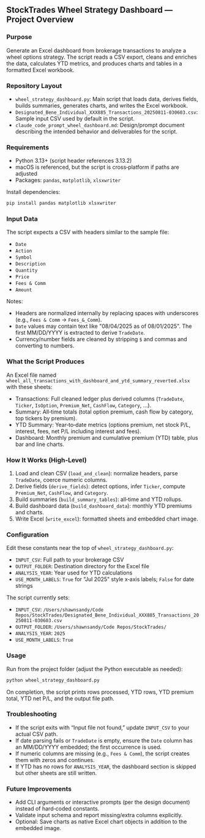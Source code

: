 ## StockTrades Wheel Strategy Dashboard — Project Overview

### Purpose
Generate an Excel dashboard from brokerage transactions to analyze a wheel options strategy. The script reads a CSV export, cleans and enriches the data, calculates YTD metrics, and produces charts and tables in a formatted Excel workbook.

### Repository Layout
- `wheel_strategy_dashboard.py`: Main script that loads data, derives fields, builds summaries, generates charts, and writes the Excel workbook.
- `Designated_Bene_Individual_XXX885_Transactions_20250811-030603.csv`: Sample input CSV used by default in the script.
- `claude_code_prompt_wheel_dashboard.md`: Design/prompt document describing the intended behavior and deliverables for the script.

### Requirements
- Python 3.13+ (script header references 3.13.2)
- macOS is referenced, but the script is cross‑platform if paths are adjusted
- Packages: `pandas`, `matplotlib`, `xlsxwriter`

Install dependencies:

```bash
pip install pandas matplotlib xlsxwriter
```

### Input Data
The script expects a CSV with headers similar to the sample file:

- `Date`
- `Action`
- `Symbol`
- `Description`
- `Quantity`
- `Price`
- `Fees & Comm`
- `Amount`

Notes:
- Headers are normalized internally by replacing spaces with underscores (e.g., `Fees & Comm` → `Fees_&_Comm`).
- `Date` values may contain text like "08/04/2025 as of 08/01/2025". The first MM/DD/YYYY is extracted to derive `TradeDate`.
- Currency/number fields are cleaned by stripping `$` and commas and converting to numbers.

### What the Script Produces
An Excel file named `wheel_all_transactions_with_dashboard_and_ytd_summary_reverted.xlsx` with these sheets:

- Transactions: Full cleaned ledger plus derived columns (`TradeDate`, `Ticker`, `IsOption`, `Premium_Net`, `CashFlow`, `Category`, ...).
- Summary: All‑time totals (total option premium, cash flow by category, top tickers by premium).
- YTD Summary: Year‑to‑date metrics (options premium, net stock P/L, interest, fees, net P/L including interest and fees).
- Dashboard: Monthly premium and cumulative premium (YTD) table, plus bar and line charts.

### How It Works (High‑Level)
1. Load and clean CSV (`load_and_clean`): normalize headers, parse `TradeDate`, coerce numeric columns.
2. Derive fields (`derive_fields`): detect options, infer `Ticker`, compute `Premium_Net`, `CashFlow`, and `Category`.
3. Build summaries (`build_summary_tables`): all‑time and YTD rollups.
4. Build dashboard data (`build_dashboard_data`): monthly YTD premiums and charts.
5. Write Excel (`write_excel`): formatted sheets and embedded chart image.

### Configuration
Edit these constants near the top of `wheel_strategy_dashboard.py`:

- `INPUT_CSV`: Full path to your brokerage CSV
- `OUTPUT_FOLDER`: Destination directory for the Excel file
- `ANALYSIS_YEAR`: Year used for YTD calculations
- `USE_MONTH_LABELS`: `True` for "Jul 2025" style x‑axis labels; `False` for date strings

The script currently sets:

- `INPUT_CSV`: `/Users/shawnsandy/Code Repos/StockTrades/Designated_Bene_Individual_XXX885_Transactions_20250811-030603.csv`
- `OUTPUT_FOLDER`: `/Users/shawnsandy/Code Repos/StockTrades/`
- `ANALYSIS_YEAR`: `2025`
- `USE_MONTH_LABELS`: `True`

### Usage
Run from the project folder (adjust the Python executable as needed):

```bash
python wheel_strategy_dashboard.py
```

On completion, the script prints rows processed, YTD rows, YTD premium total, YTD net P/L, and the output file path.

### Troubleshooting
- If the script exits with “Input file not found,” update `INPUT_CSV` to your actual CSV path.
- If date parsing fails or `TradeDate` is empty, ensure the `Date` column has an MM/DD/YYYY embedded; the first occurrence is used.
- If numeric columns are missing (e.g., `Fees & Comm`), the script creates them with zeros and continues.
- If YTD has no rows for `ANALYSIS_YEAR`, the dashboard section is skipped but other sheets are still written.

### Future Improvements
- Add CLI arguments or interactive prompts (per the design document) instead of hard‑coded constants.
- Validate input schema and report missing/extra columns explicitly.
- Optional: Save charts as native Excel chart objects in addition to the embedded image.

